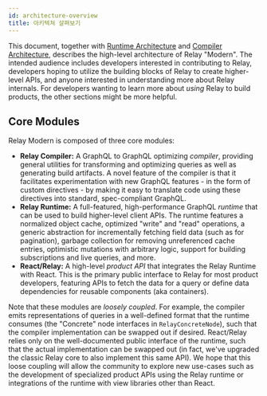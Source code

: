 ```yaml
---
id: architecture-overview
title: 아키텍쳐 살펴보기
---
```


This document, together with [Runtime Architecture](runtime-architecture.html) and [Compiler Architecture](compiler-architecture.html), describes the high-level architecture of Relay "Modern". The intended audience includes developers interested in contributing to Relay, developers hoping to utilize the building blocks of Relay to create higher-level APIs, and anyone interested in understanding more about Relay internals. For developers wanting to learn more about *using* Relay to build products, the other sections might be more helpful.

## Core Modules

Relay Modern is composed of three core modules:

* **Relay Compiler:** A GraphQL to GraphQL optimizing *compiler*, providing general utilities for transforming and optimizing queries as well as generating build artifacts. A novel feature of the compiler is that it facilitates experimentation with new GraphQL features - in the form of custom directives - by making it easy to translate code using these directives into standard, spec-compliant GraphQL.
* **Relay Runtime:** A full-featured, high-performance GraphQL *runtime* that can be used to build higher-level client APIs. The runtime features a normalized object cache, optimized "write" and "read" operations, a generic abstraction for incrementally fetching field data (such as for pagination), garbage collection for removing unreferenced cache entries, optimistic mutations with arbitrary logic,  support for building subscriptions and live queries, and more.
* **React/Relay:** A high-level *product API* that integrates the Relay Runtime with React. This is the primary public interface to Relay for most product developers, featuring APIs to fetch the data for a query or define data dependencies for reusable components (aka containers).

Note that these modules are *loosely coupled*. For example, the compiler emits representations of queries in a well-defined format that the runtime consumes (the "Concrete" node interfaces in `RelayConcreteNode`), such that the compiler implementation can be swapped out if desired. React/Relay relies only on the well-documented public interface of the runtime, such that the actual implementation can be swapped out (in fact, we've upgraded the classic Relay core to also implement this same API). We hope that this loose coupling will allow the community to explore new use-cases such as the development of specialized product APIs using the Relay runtime or integrations of the runtime with view libraries other than React.
